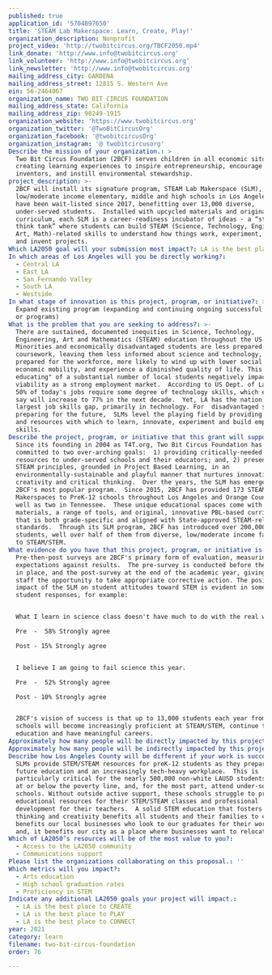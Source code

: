 ```yaml
---
published: true
application_id: '5704897650'
title: 'STEAM Lab Makerspace: Learn, Create, Play!'
organization_description: Nonprofit
project_video: 'http://twobitcircus.org/TBCF2050.mp4'
link_donate: 'http://www.info@twobitcircus.org'
link_volunteer: 'http://www.info@twobitcircus.org'
link_newsletter: 'http://www.info@twobitcircus.org'
mailing_address_city: GARDENA
mailing_address_street: 12815 S. Western Ave
ein: 56-2464067
organization_name: TWO BIT CIRCUS FOUNDATION
mailing_address_state: California
mailing_address_zip: 90249-1915
organization_website: 'https://www.twobitcircus.org'
organization_twitter: '@TwoBitCircusOrg'
organization_facebook: '@twobitcircusOrg'
organization_instagram: '@ twobitcircusorg'
Describe the mission of your organization.: >
  Two Bit Circus Foundation (2BCF) serves children in all economic situations by
  creating learning experiences to inspire entrepreneurship, encourage young
  inventors, and instill environmental stewardship.  
project_description: >-
  2BCF will install its signature program, STEAM Lab Makerspace (SLM), in 20
  low/moderate income elementary, middle and high schools in Los Angeles that
  have been wait-listed since 2017, benefitting over 13,000 diverse,
  under-served students.  Installed with upcycled materials and original
  curriculum, each SLM is a career-readiness incubator of ideas - a “student
  think tank” where students can build STEAM (Science, Technology, Engineering,
  Art, Math)-related skills to understand how things work, experiment, redesign
  and invent projects. 
Which LA2050 goal will your submission most impact?: LA is the best place to LEARN
In which areas of Los Angeles will you be directly working?:
  - Central LA
  - East LA
  - San Fernando Valley
  - South LA
  - Westside
In what stage of innovation is this project, program, or initiative?: >-
  Expand existing program (expanding and continuing ongoing successful projects
  or programs)
What is the problem that you are seeking to address?: >-
  There are sustained, documented inequities in Science, Technology,
  Engineering, Art and Mathematics (STEAM) education throughout the US.
  Minorities and economically disadvantaged students are less prepared in STEAM
  coursework, leaving them less informed about science and technology, less
  prepared for the workforce, more likely to wind up with lower social and
  economic mobility, and experience a diminished quality of life. This "under
  educating" of a substantial number of local students negatively impacts LA's
  viability as a strong employment market.  According to US Dept. of Labor, over
  50% of today's jobs require some degree of technology skills, which experts
  say will increase to 77% in the next decade.  Yet, LA has the nation's 5th
  largest job skills gap, primarily in technology. For  disadvantaged students
  preparing for the future,  SLMs level the playing field by providing the space
  and resources with which to learn, innovate, experiment and build employable
  skills.
Describe the project, program, or initiative that this grant will support to address the problem identified.: >-
  Since its founding in 2004 as T4T.org, Two Bit Circus Foundation has been
  committed to two over-arching goals:  1) providing critically-needed STEAM
  resources to under-served schools and their educators; and, 2) presenting
  STEAM principles, grounded in Project Based Learning, in an
  environmentally-sustainable and playful manner that nurtures innovation,
  creativity and critical thinking.  Over the years, the SLM has emerged as
  2BCF's most popular program.  Since 2015, 2BCF has provided 173 STEAM Lab
  Makerspaces to PreK-12 schools throughout Los Angeles and Orange Counties, as
  well as two in Tennessee.  These unique educational spaces come with upcycled
  materials, a range of tools, and original, innovative PBL-based curriculum
  that is both grade-specific and aligned with State-approved STEAM-related
  standards.  Through its SLM program, 2BCF has introduced over 200,000 preK-12
  students, well over half of them from diverse, low/moderate income families,
  to STEAM/STEM.  
What evidence do you have that this project, program, or initiative is or will be successful, and how will you define and measure success?: >
  Pre-then-post surveys are 2BCF's primary form of evaluation, measuring
  expectations against results.  The pre-survey is conducted before the SLM is
  in place, and the post-survey at the end of the academic year, giving 2BCF
  staff the opportunity to take appropriate corrective action. The positive
  impact of the SLM on student attitudes toward STEM is evident in some of the
  student responses, for example:


  What I learn in science class doesn't have much to do with the real world.

  Pre  -  58% Strongly agree

  Post - 15% Strongly agree


  I believe I am going to fail science this year.

  Pre  -  52% Strongly agree

  Post - 10% Strongly agree


  2BCF's vision of success is that up to 13,000 students each year from these 20
  schools will become increasingly proficient at STEAM/STEM, continue their
  education and have meaningful careers.  
Approximately how many people will be directly impacted by this project, program, or initiative?: '13030'
Approximately how many people will be indirectly impacted by this project, program, or initiative?: '26060'
Describe how Los Angeles County will be different if your work is successful.: >-
  SLMs provide STEM/STEAM resources for preK-12 students as they prepare for
  future education and an increasingly tech-heavy workplace.  This is
  particularly critical for the nearly 500,000 non-white LAUSD students who live
  at or below the poverty line, and, for the most part, attend under-served
  schools. Without outside active support, these schools struggle to provide
  educational resources for their STEM/STEAM classes and professional
  development for their teachers.  A solid STEM education that fosters critical
  thinking and creativity benefits all students and their families to come; it
  benefits our local businesses who look to our graduates for their workforce;
  and, it benefits our city as a place where businesses want to relocate. 
Which of LA2050’s resources will be of the most value to you?:
  - Access to the LA2050 community
  - Communications support
Please list the organizations collaborating on this proposal.: ''
Which metrics will you impact?:
  - Arts education
  - High school graduation rates
  - Proficiency in STEM
Indicate any additional LA2050 goals your project will impact.:
  - LA is the best place to CREATE
  - LA is the best place to PLAY
  - LA is the best place to CONNECT
year: 2021
category: learn
filename: two-bit-circus-foundation
order: 76

---
```

